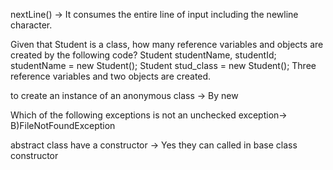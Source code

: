 

nextLine() -> It consumes the entire line of input including the newline character.

Given that Student is a class, how many reference variables and objects are created by the following code?
    Student studentName, studentId;
    studentName = new Student();
    Student stud_class = new Student();
    Three reference variables and two objects are created.


to create an instance of an anonymous class -> By new

Which of the following exceptions is not an unchecked exception-> B)FileNotFoundException


abstract class have a constructor -> Yes
they can called in base class constructor
